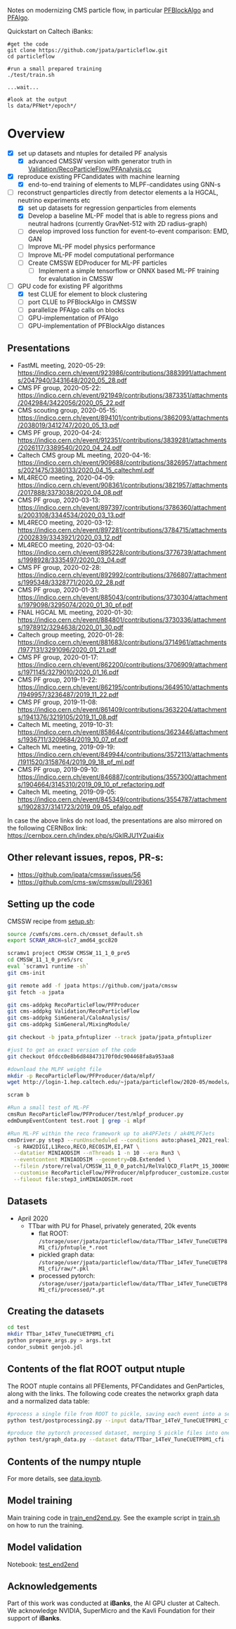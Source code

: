 Notes on modernizing CMS particle flow, in particular [PFBlockAlgo](https://github.com/cms-sw/cmssw/blob/master/RecoParticleFlow/PFProducer/src/PFBlockAlgo.cc) and [PFAlgo](https://github.com/cms-sw/cmssw/blob/master/RecoParticleFlow/PFProducer/src/PFAlgo.cc).

Quickstart on Caltech iBanks:

```
#get the code
git clone https://github.com/jpata/particleflow.git
cd particleflow

#run a small prepared training
./test/train.sh

...wait...

#look at the output
ls data/PFNet*/epoch*/
```

# Overview

- [x] set up datasets and ntuples for detailed PF analysis
  - [x] advanced CMSSW version with generator truth in [Validation/RecoParticleFlow/PFAnalysis.cc](https://github.com/jpata/cmssw/blob/jpata_pfntuplizer/Validation/RecoParticleFlow/plugins/PFAnalysis.cc)
- [x] reproduce existing PFCandidates with machine learning
  - [x] end-to-end training of elements to MLPF-candidates using GNN-s
- [ ] reconstruct genparticles directly from detector elements a la HGCAL, neutrino experiments etc
  - [x] set up datasets for regression genparticles from elements
  - [x] Develop a baseline ML-PF model that is able to regress pions and neutral hadrons (currently GravNet-512 with 2D radius-graph)
  - [ ] develop improved loss function for event-to-event comparison: EMD, GAN
  - [ ] Improve ML-PF model physics performance 
  - [ ] Improve ML-PF model computational performance 
  - [ ] Create CMSSW EDProducer for ML-PF particles
    - [ ] Implement a simple tensorflow or ONNX based ML-PF training for evalutation in CMSSW
- [ ] GPU code for existing PF algorithms
  - [x] test CLUE for element to block clustering
  - [ ] port CLUE to PFBlockAlgo in CMSSW
  - [ ] parallelize PFAlgo calls on blocks
  - [ ] GPU-implementation of PFAlgo
  - [ ] GPU-implementation of PFBlockAlgo distances

## Presentations

- FastML meeting, 2020-05-29: https://indico.cern.ch/event/923986/contributions/3883991/attachments/2047940/3431648/2020_05_28.pdf
- CMS PF group, 2020-05-22: https://indico.cern.ch/event/921949/contributions/3873351/attachments/2042984/3422056/2020_05_22.pdf
- CMS scouting group, 2020-05-15: https://indico.cern.ch/event/894101/contributions/3862093/attachments/2038019/3412747/2020_05_13.pdf
- CMS PF group, 2020-04-24: https://indico.cern.ch/event/912351/contributions/3839281/attachments/2026117/3389540/2020_04_24.pdf
- Caltech CMS group ML meeting, 2020-04-16: https://indico.cern.ch/event/909688/contributions/3826957/attachments/2021475/3380133/2020_04_15_caltechml.pdf
- ML4RECO meeting, 2020-04-09: https://indico.cern.ch/event/908361/contributions/3821957/attachments/2017888/3373038/2020_04_08.pdf
- CMS PF group, 2020-03-13: https://indico.cern.ch/event/897397/contributions/3786360/attachments/2003108/3344534/2020_03_13.pdf
- ML4RECO meeting, 2020-03-12: https://indico.cern.ch/event/897281/contributions/3784715/attachments/2002839/3343921/2020_03_12.pdf
- ML4RECO meeting, 2020-03-04: https://indico.cern.ch/event/895228/contributions/3776739/attachments/1998928/3335497/2020_03_04.pdf
- CMS PF group, 2020-02-28: https://indico.cern.ch/event/892992/contributions/3766807/attachments/1995348/3328771/2020_02_28.pdf
- CMS PF group, 2020-01-31: https://indico.cern.ch/event/885043/contributions/3730304/attachments/1979098/3295074/2020_01_30_pf.pdf
- FNAL HGCAL ML meeting, 2020-01-30: https://indico.cern.ch/event/884801/contributions/3730336/attachments/1978912/3294638/2020_01_30.pdf
- Caltech group meeting, 2020-01-28: https://indico.cern.ch/event/881683/contributions/3714961/attachments/1977131/3291096/2020_01_21.pdf
- CMS PF group, 2020-01-17: https://indico.cern.ch/event/862200/contributions/3706909/attachments/1971145/3279010/2020_01_16.pdf
- CMS PF group, 2019-11-22: https://indico.cern.ch/event/862195/contributions/3649510/attachments/1949957/3236487/2019_11_22.pdf
- CMS PF group, 2019-11-08: https://indico.cern.ch/event/861409/contributions/3632204/attachments/1941376/3219105/2019_11_08.pdf
- Caltech ML meeting, 2019-10-31: https://indico.cern.ch/event/858644/contributions/3623446/attachments/1936711/3209684/2019_10_07_pf.pdf
- Caltech ML meeting, 2019-09-19: https://indico.cern.ch/event/849944/contributions/3572113/attachments/1911520/3158764/2019_09_18_pf_ml.pdf
- CMS PF group, 2019-09-10: https://indico.cern.ch/event/846887/contributions/3557300/attachments/1904664/3145310/2019_09_10_pf_refactoring.pdf
- Caltech ML meeting, 2019-09-05: https://indico.cern.ch/event/845349/contributions/3554787/attachments/1902837/3141723/2019_09_05_pfalgo.pdf

In case the above links do not load, the presentations are also mirrored on the following CERNBox link: https://cernbox.cern.ch/index.php/s/GkIRJU1YZuai4ix

## Other relevant issues, repos, PR-s:

- https://github.com/jpata/cmssw/issues/56
- https://github.com/cms-sw/cmssw/pull/29361

## Setting up the code

CMSSW recipe from [setup.sh](test/setup.sh):

```bash
source /cvmfs/cms.cern.ch/cmsset_default.sh
export SCRAM_ARCH=slc7_amd64_gcc820

scramv1 project CMSSW CMSSW_11_1_0_pre5
cd CMSSW_11_1_0_pre5/src
eval `scramv1 runtime -sh`
git cms-init

git remote add -f jpata https://github.com/jpata/cmssw
git fetch -a jpata

git cms-addpkg RecoParticleFlow/PFProducer
git cms-addpkg Validation/RecoParticleFlow
git cms-addpkg SimGeneral/CaloAnalysis/
git cms-addpkg SimGeneral/MixingModule/

git checkout -b jpata_pfntuplizer --track jpata/jpata_pfntuplizer

#just to get an exact version of the code
git checkout 0fdcc0e8b6d848473170f0dc904468fa8a953aa8

#download the MLPF weight file
mkdir -p RecoParticleFlow/PFProducer/data/mlpf/
wget http://login-1.hep.caltech.edu/~jpata/particleflow/2020-05/models/mlpf_2020_05_19.pb -O RecoParticleFlow/PFProducer/data/mlpf/mlpf_2020_05_19.pb

scram b

#Run a small test of ML-PF
cmsRun RecoParticleFlow/PFProducer/test/mlpf_producer.py
edmDumpEventContent test.root | grep -i mlpf

#Run ML-PF within the reco framework up to ak4PFJets / ak4MLPFJets
cmsDriver.py step3 --runUnscheduled --conditions auto:phase1_2021_realistic \
  -s RAW2DIGI,L1Reco,RECO,RECOSIM,EI,PAT \
  --datatier MINIAODSIM --nThreads 1 -n 10 --era Run3 \
  --eventcontent MINIAODSIM --geometry=DB.Extended \
  --filein /store/relval/CMSSW_11_0_0_patch1/RelValQCD_FlatPt_15_3000HS_14/GEN-SIM-DIGI-RAW/PU_110X_mcRun3_2021_realistic_v6-v1/20000/087F3A84-A56F-784B-BE13-395D75616CC5.root \
  --customise RecoParticleFlow/PFProducer/mlpfproducer_customize.customize_step3 \
  --fileout file:step3_inMINIAODSIM.root
```

## Datasets

- April 2020
  - TTbar with PU for PhaseI, privately generated, 20k events 
    - flat ROOT: `/storage/user/jpata/particleflow/data/TTbar_14TeV_TuneCUETP8M1_cfi/pfntuple_*.root`
    - pickled graph data: `/storage/user/jpata/particleflow/data/TTbar_14TeV_TuneCUETP8M1_cfi/raw/*.pkl`
    - processed pytorch: `/storage/user/jpata/particleflow/data/TTbar_14TeV_TuneCUETP8M1_cfi/processed/*.pt`

## Creating the datasets

```bash
cd test
mkdir TTbar_14TeV_TuneCUETP8M1_cfi
python prepare_args.py > args.txt
condor_submit genjob.jdl
```

## Contents of the flat ROOT output ntuple

The ROOT ntuple contains all PFElements, PFCandidates and GenParticles, along with the links. The following code creates the networkx graph data and a normalized data table:

```bash
#process a single file from ROOT to pickle, saving each event into a separate file
python test/postprocessing2.py --input data/TTbar_14TeV_TuneCUETP8M1_cfi/pfntuple_1.root --events-per-file 1 --save-full-graph --save-normalized-table

#produce the pytorch processed dataset, merging 5 pickle files into one pytorch file
python test/graph_data.py --dataset data/TTbar_14TeV_TuneCUETP8M1_cfi --num-files-merge 5
```

## Contents of the numpy ntuple

For more details, see [data.ipynb](notebooks/data.ipynb). 

## Model training

Main training code in [train_end2end.py](test/train_end2end.py). See the example script in [train.sh](test/train.sh) on how to run the training.

## Model validation

Notebook: [test_end2end](notebooks/test_end2end.ipynb)

## Acknowledgements

Part of this work was conducted at **iBanks**, the AI GPU cluster at Caltech. We acknowledge NVIDIA, SuperMicro and the Kavli Foundation for their support of **iBanks**.
